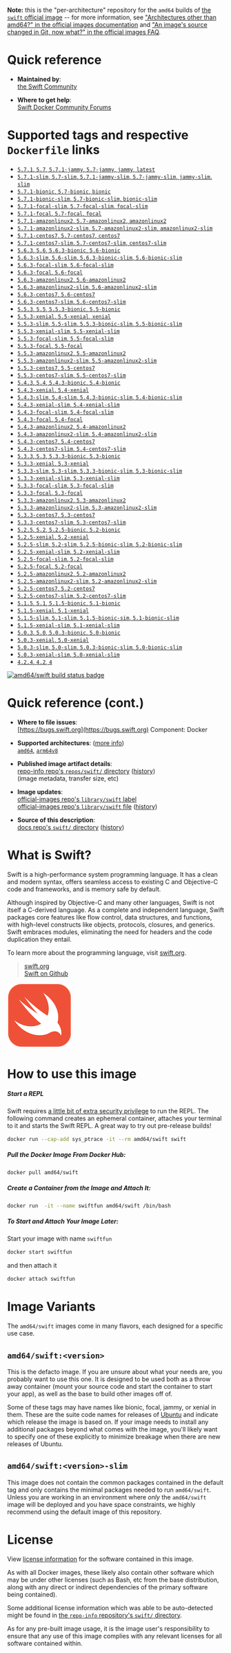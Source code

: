 <!--

********************************************************************************

WARNING:

    DO NOT EDIT "swift/README.md"

    IT IS AUTO-GENERATED

    (from the other files in "swift/" combined with a set of templates)

********************************************************************************

-->

**Note:** this is the "per-architecture" repository for the `amd64` builds of [the `swift` official image](https://hub.docker.com/_/swift) -- for more information, see ["Architectures other than amd64?" in the official images documentation](https://github.com/docker-library/official-images#architectures-other-than-amd64) and ["An image's source changed in Git, now what?" in the official images FAQ](https://github.com/docker-library/faq#an-images-source-changed-in-git-now-what).

# Quick reference

-	**Maintained by**:  
	[the Swift Community](https://github.com/apple/swift-docker)

-	**Where to get help**:  
	[Swift Docker Community Forums](https://forums.swift.org/c/server/docker)

# Supported tags and respective `Dockerfile` links

-	[`5.7.1`, `5.7`, `5.7.1-jammy`, `5.7-jammy`, `jammy`, `latest`](https://github.com/apple/swift-docker/blob/524de623d5c7f7c082c69c5fbc380203b27ac2f5/5.7/ubuntu/22.04/Dockerfile)
-	[`5.7.1-slim`, `5.7-slim`, `5.7.1-jammy-slim`, `5.7-jammy-slim`, `jammy-slim`, `slim`](https://github.com/apple/swift-docker/blob/524de623d5c7f7c082c69c5fbc380203b27ac2f5/5.7/ubuntu/22.04/slim/Dockerfile)
-	[`5.7.1-bionic`, `5.7-bionic`, `bionic`](https://github.com/apple/swift-docker/blob/524de623d5c7f7c082c69c5fbc380203b27ac2f5/5.7/ubuntu/18.04/Dockerfile)
-	[`5.7.1-bionic-slim`, `5.7-bionic-slim`, `bionic-slim`](https://github.com/apple/swift-docker/blob/524de623d5c7f7c082c69c5fbc380203b27ac2f5/5.7/ubuntu/18.04/slim/Dockerfile)
-	[`5.7.1-focal-slim`, `5.7-focal-slim`, `focal-slim`](https://github.com/apple/swift-docker/blob/524de623d5c7f7c082c69c5fbc380203b27ac2f5/5.7/ubuntu/20.04/slim/Dockerfile)
-	[`5.7.1-focal`, `5.7-focal`, `focal`](https://github.com/apple/swift-docker/blob/524de623d5c7f7c082c69c5fbc380203b27ac2f5/5.7/ubuntu/20.04/Dockerfile)
-	[`5.7.1-amazonlinux2`, `5.7-amazonlinux2`, `amazonlinux2`](https://github.com/apple/swift-docker/blob/524de623d5c7f7c082c69c5fbc380203b27ac2f5/5.7/amazonlinux/2/Dockerfile)
-	[`5.7.1-amazonlinux2-slim`, `5.7-amazonlinux2-slim`, `amazonlinux2-slim`](https://github.com/apple/swift-docker/blob/524de623d5c7f7c082c69c5fbc380203b27ac2f5/5.7/amazonlinux/2/slim/Dockerfile)
-	[`5.7.1-centos7`, `5.7-centos7`, `centos7`](https://github.com/apple/swift-docker/blob/524de623d5c7f7c082c69c5fbc380203b27ac2f5/5.7/centos/7/Dockerfile)
-	[`5.7.1-centos7-slim`, `5.7-centos7-slim`, `centos7-slim`](https://github.com/apple/swift-docker/blob/524de623d5c7f7c082c69c5fbc380203b27ac2f5/5.7/centos/7/slim/Dockerfile)
-	[`5.6.3`, `5.6`, `5.6.3-bionic`, `5.6-bionic`](https://github.com/apple/swift-docker/blob/1188cc86d15f9e98d90db9f98de3598d5d5f7bb2/5.6/ubuntu/18.04/Dockerfile)
-	[`5.6.3-slim`, `5.6-slim`, `5.6.3-bionic-slim`, `5.6-bionic-slim`](https://github.com/apple/swift-docker/blob/1188cc86d15f9e98d90db9f98de3598d5d5f7bb2/5.6/ubuntu/18.04/slim/Dockerfile)
-	[`5.6.3-focal-slim`, `5.6-focal-slim`](https://github.com/apple/swift-docker/blob/1188cc86d15f9e98d90db9f98de3598d5d5f7bb2/5.6/ubuntu/20.04/slim/Dockerfile)
-	[`5.6.3-focal`, `5.6-focal`](https://github.com/apple/swift-docker/blob/1188cc86d15f9e98d90db9f98de3598d5d5f7bb2/5.6/ubuntu/20.04/Dockerfile)
-	[`5.6.3-amazonlinux2`, `5.6-amazonlinux2`](https://github.com/apple/swift-docker/blob/1188cc86d15f9e98d90db9f98de3598d5d5f7bb2/5.6/amazonlinux/2/Dockerfile)
-	[`5.6.3-amazonlinux2-slim`, `5.6-amazonlinux2-slim`](https://github.com/apple/swift-docker/blob/1188cc86d15f9e98d90db9f98de3598d5d5f7bb2/5.6/amazonlinux/2/slim/Dockerfile)
-	[`5.6.3-centos7`, `5.6-centos7`](https://github.com/apple/swift-docker/blob/1188cc86d15f9e98d90db9f98de3598d5d5f7bb2/5.6/centos/7/Dockerfile)
-	[`5.6.3-centos7-slim`, `5.6-centos7-slim`](https://github.com/apple/swift-docker/blob/1188cc86d15f9e98d90db9f98de3598d5d5f7bb2/5.6/centos/7/slim/Dockerfile)
-	[`5.5.3`, `5.5`, `5.5.3-bionic`, `5.5-bionic`](https://github.com/apple/swift-docker/blob/9394b31e064cf0d80eaab08b692a2886c7aea8fe/5.5/ubuntu/18.04/Dockerfile)
-	[`5.5.3-xenial`, `5.5-xenial`, `xenial`](https://github.com/apple/swift-docker/blob/9394b31e064cf0d80eaab08b692a2886c7aea8fe/5.5/ubuntu/16.04/Dockerfile)
-	[`5.5.3-slim`, `5.5-slim`, `5.5.3-bionic-slim`, `5.5-bionic-slim`](https://github.com/apple/swift-docker/blob/9394b31e064cf0d80eaab08b692a2886c7aea8fe/5.5/ubuntu/18.04/slim/Dockerfile)
-	[`5.5.3-xenial-slim`, `5.5-xenial-slim`](https://github.com/apple/swift-docker/blob/9394b31e064cf0d80eaab08b692a2886c7aea8fe/5.5/ubuntu/16.04/slim/Dockerfile)
-	[`5.5.3-focal-slim`, `5.5-focal-slim`](https://github.com/apple/swift-docker/blob/9394b31e064cf0d80eaab08b692a2886c7aea8fe/5.5/ubuntu/20.04/slim/Dockerfile)
-	[`5.5.3-focal`, `5.5-focal`](https://github.com/apple/swift-docker/blob/9394b31e064cf0d80eaab08b692a2886c7aea8fe/5.5/ubuntu/20.04/Dockerfile)
-	[`5.5.3-amazonlinux2`, `5.5-amazonlinux2`](https://github.com/apple/swift-docker/blob/9394b31e064cf0d80eaab08b692a2886c7aea8fe/5.5/amazonlinux/2/Dockerfile)
-	[`5.5.3-amazonlinux2-slim`, `5.5-amazonlinux2-slim`](https://github.com/apple/swift-docker/blob/9394b31e064cf0d80eaab08b692a2886c7aea8fe/5.5/amazonlinux/2/slim/Dockerfile)
-	[`5.5.3-centos7`, `5.5-centos7`](https://github.com/apple/swift-docker/blob/9394b31e064cf0d80eaab08b692a2886c7aea8fe/5.5/centos/7/Dockerfile)
-	[`5.5.3-centos7-slim`, `5.5-centos7-slim`](https://github.com/apple/swift-docker/blob/9394b31e064cf0d80eaab08b692a2886c7aea8fe/5.5/centos/7/slim/Dockerfile)
-	[`5.4.3`, `5.4`, `5.4.3-bionic`, `5.4-bionic`](https://github.com/apple/swift-docker/blob/2d2c2fb89fe6ecfd8885157eb1666ed2686503a0/5.4/ubuntu/18.04/Dockerfile)
-	[`5.4.3-xenial`, `5.4-xenial`](https://github.com/apple/swift-docker/blob/2d2c2fb89fe6ecfd8885157eb1666ed2686503a0/5.4/ubuntu/16.04/Dockerfile)
-	[`5.4.3-slim`, `5.4-slim`, `5.4.3-bionic-slim`, `5.4-bionic-slim`](https://github.com/apple/swift-docker/blob/2d2c2fb89fe6ecfd8885157eb1666ed2686503a0/5.4/ubuntu/18.04/slim/Dockerfile)
-	[`5.4.3-xenial-slim`, `5.4-xenial-slim`](https://github.com/apple/swift-docker/blob/2d2c2fb89fe6ecfd8885157eb1666ed2686503a0/5.4/ubuntu/16.04/slim/Dockerfile)
-	[`5.4.3-focal-slim`, `5.4-focal-slim`](https://github.com/apple/swift-docker/blob/2d2c2fb89fe6ecfd8885157eb1666ed2686503a0/5.4/ubuntu/20.04/slim/Dockerfile)
-	[`5.4.3-focal`, `5.4-focal`](https://github.com/apple/swift-docker/blob/2d2c2fb89fe6ecfd8885157eb1666ed2686503a0/5.4/ubuntu/20.04/Dockerfile)
-	[`5.4.3-amazonlinux2`, `5.4-amazonlinux2`](https://github.com/apple/swift-docker/blob/2d2c2fb89fe6ecfd8885157eb1666ed2686503a0/5.4/amazonlinux/2/Dockerfile)
-	[`5.4.3-amazonlinux2-slim`, `5.4-amazonlinux2-slim`](https://github.com/apple/swift-docker/blob/2d2c2fb89fe6ecfd8885157eb1666ed2686503a0/5.4/amazonlinux/2/slim/Dockerfile)
-	[`5.4.3-centos7`, `5.4-centos7`](https://github.com/apple/swift-docker/blob/2d2c2fb89fe6ecfd8885157eb1666ed2686503a0/5.4/centos/7/Dockerfile)
-	[`5.4.3-centos7-slim`, `5.4-centos7-slim`](https://github.com/apple/swift-docker/blob/2d2c2fb89fe6ecfd8885157eb1666ed2686503a0/5.4/centos/7/slim/Dockerfile)
-	[`5.3.3`, `5.3`, `5.3.3-bionic`, `5.3-bionic`](https://github.com/apple/swift-docker/blob/2d2c2fb89fe6ecfd8885157eb1666ed2686503a0/5.3/ubuntu/18.04/Dockerfile)
-	[`5.3.3-xenial`, `5.3-xenial`](https://github.com/apple/swift-docker/blob/2d2c2fb89fe6ecfd8885157eb1666ed2686503a0/5.3/ubuntu/16.04/Dockerfile)
-	[`5.3.3-slim`, `5.3-slim`, `5.3.3-bionic-slim`, `5.3-bionic-slim`](https://github.com/apple/swift-docker/blob/2d2c2fb89fe6ecfd8885157eb1666ed2686503a0/5.3/ubuntu/18.04/slim/Dockerfile)
-	[`5.3.3-xenial-slim`, `5.3-xenial-slim`](https://github.com/apple/swift-docker/blob/2d2c2fb89fe6ecfd8885157eb1666ed2686503a0/5.3/ubuntu/16.04/slim/Dockerfile)
-	[`5.3.3-focal-slim`, `5.3-focal-slim`](https://github.com/apple/swift-docker/blob/2d2c2fb89fe6ecfd8885157eb1666ed2686503a0/5.3/ubuntu/20.04/slim/Dockerfile)
-	[`5.3.3-focal`, `5.3-focal`](https://github.com/apple/swift-docker/blob/2d2c2fb89fe6ecfd8885157eb1666ed2686503a0/5.3/ubuntu/20.04/Dockerfile)
-	[`5.3.3-amazonlinux2`, `5.3-amazonlinux2`](https://github.com/apple/swift-docker/blob/2d2c2fb89fe6ecfd8885157eb1666ed2686503a0/5.3/amazonlinux/2/Dockerfile)
-	[`5.3.3-amazonlinux2-slim`, `5.3-amazonlinux2-slim`](https://github.com/apple/swift-docker/blob/2d2c2fb89fe6ecfd8885157eb1666ed2686503a0/5.3/amazonlinux/2/slim/Dockerfile)
-	[`5.3.3-centos7`, `5.3-centos7`](https://github.com/apple/swift-docker/blob/2d2c2fb89fe6ecfd8885157eb1666ed2686503a0/5.3/centos/7/Dockerfile)
-	[`5.3.3-centos7-slim`, `5.3-centos7-slim`](https://github.com/apple/swift-docker/blob/2d2c2fb89fe6ecfd8885157eb1666ed2686503a0/5.3/centos/7/slim/Dockerfile)
-	[`5.2.5`, `5.2`, `5.2.5-bionic`, `5.2-bionic`](https://github.com/apple/swift-docker/blob/2d2c2fb89fe6ecfd8885157eb1666ed2686503a0/5.2/ubuntu/18.04/Dockerfile)
-	[`5.2.5-xenial`, `5.2-xenial`](https://github.com/apple/swift-docker/blob/2d2c2fb89fe6ecfd8885157eb1666ed2686503a0/5.2/ubuntu/16.04/Dockerfile)
-	[`5.2.5-slim`, `5.2-slim`, `5.2.5-bionic-slim`, `5.2-bionic-slim`](https://github.com/apple/swift-docker/blob/2d2c2fb89fe6ecfd8885157eb1666ed2686503a0/5.2/ubuntu/18.04/slim/Dockerfile)
-	[`5.2.5-xenial-slim`, `5.2-xenial-slim`](https://github.com/apple/swift-docker/blob/2d2c2fb89fe6ecfd8885157eb1666ed2686503a0/5.2/ubuntu/16.04/slim/Dockerfile)
-	[`5.2.5-focal-slim`, `5.2-focal-slim`](https://github.com/apple/swift-docker/blob/2d2c2fb89fe6ecfd8885157eb1666ed2686503a0/5.2/ubuntu/20.04/slim/Dockerfile)
-	[`5.2.5-focal`, `5.2-focal`](https://github.com/apple/swift-docker/blob/2d2c2fb89fe6ecfd8885157eb1666ed2686503a0/5.2/ubuntu/20.04/Dockerfile)
-	[`5.2.5-amazonlinux2`, `5.2-amazonlinux2`](https://github.com/apple/swift-docker/blob/2d2c2fb89fe6ecfd8885157eb1666ed2686503a0/5.2/amazonlinux/2/Dockerfile)
-	[`5.2.5-amazonlinux2-slim`, `5.2-amazonlinux2-slim`](https://github.com/apple/swift-docker/blob/2d2c2fb89fe6ecfd8885157eb1666ed2686503a0/5.2/amazonlinux/2/slim/Dockerfile)
-	[`5.2.5-centos7`, `5.2-centos7`](https://github.com/apple/swift-docker/blob/2d2c2fb89fe6ecfd8885157eb1666ed2686503a0/5.2/centos/7/Dockerfile)
-	[`5.2.5-centos7-slim`, `5.2-centos7-slim`](https://github.com/apple/swift-docker/blob/2d2c2fb89fe6ecfd8885157eb1666ed2686503a0/5.2/centos/7/slim/Dockerfile)
-	[`5.1.5`, `5.1`, `5.1.5-bionic`, `5.1-bionic`](https://github.com/apple/swift-docker/blob/2d2c2fb89fe6ecfd8885157eb1666ed2686503a0/5.1/ubuntu/18.04/Dockerfile)
-	[`5.1.5-xenial`, `5.1-xenial`](https://github.com/apple/swift-docker/blob/2d2c2fb89fe6ecfd8885157eb1666ed2686503a0/5.1/ubuntu/16.04/Dockerfile)
-	[`5.1.5-slim`, `5.1-slim`, `5.1.5-bionic-sim`, `5.1-bionic-slim`](https://github.com/apple/swift-docker/blob/2d2c2fb89fe6ecfd8885157eb1666ed2686503a0/5.1/ubuntu/18.04/slim/Dockerfile)
-	[`5.1.5-xenial-slim`, `5.1-xenial-slim`](https://github.com/apple/swift-docker/blob/2d2c2fb89fe6ecfd8885157eb1666ed2686503a0/5.1/ubuntu/16.04/slim/Dockerfile)
-	[`5.0.3`, `5.0`, `5.0.3-bionic`, `5.0-bionic`](https://github.com/apple/swift-docker/blob/2d2c2fb89fe6ecfd8885157eb1666ed2686503a0/5.0/ubuntu/18.04/Dockerfile)
-	[`5.0.3-xenial`, `5.0-xenial`](https://github.com/apple/swift-docker/blob/2d2c2fb89fe6ecfd8885157eb1666ed2686503a0/5.0/ubuntu/16.04/Dockerfile)
-	[`5.0.3-slim`, `5.0-slim`, `5.0.3-bionic-slim`, `5.0-bionic-slim`](https://github.com/apple/swift-docker/blob/2d2c2fb89fe6ecfd8885157eb1666ed2686503a0/5.0/ubuntu/18.04/slim/Dockerfile)
-	[`5.0.3-xenial-slim`, `5.0-xenial-slim`](https://github.com/apple/swift-docker/blob/2d2c2fb89fe6ecfd8885157eb1666ed2686503a0/5.0/ubuntu/16.04/slim/Dockerfile)
-	[`4.2.4`, `4.2`, `4`](https://github.com/apple/swift-docker/blob/2d2c2fb89fe6ecfd8885157eb1666ed2686503a0/4.2/ubuntu/16.04/Dockerfile)

[![amd64/swift build status badge](https://img.shields.io/jenkins/s/https/doi-janky.infosiftr.net/job/multiarch/job/amd64/job/swift.svg?label=amd64/swift%20%20build%20job)](https://doi-janky.infosiftr.net/job/multiarch/job/amd64/job/swift/)

# Quick reference (cont.)

-	**Where to file issues**:  
	[https://bugs.swift.org](https://bugs.swift.org) Component: Docker

-	**Supported architectures**: ([more info](https://github.com/docker-library/official-images#architectures-other-than-amd64))  
	[`amd64`](https://hub.docker.com/r/amd64/swift/), [`arm64v8`](https://hub.docker.com/r/arm64v8/swift/)

-	**Published image artifact details**:  
	[repo-info repo's `repos/swift/` directory](https://github.com/docker-library/repo-info/blob/master/repos/swift) ([history](https://github.com/docker-library/repo-info/commits/master/repos/swift))  
	(image metadata, transfer size, etc)

-	**Image updates**:  
	[official-images repo's `library/swift` label](https://github.com/docker-library/official-images/issues?q=label%3Alibrary%2Fswift)  
	[official-images repo's `library/swift` file](https://github.com/docker-library/official-images/blob/master/library/swift) ([history](https://github.com/docker-library/official-images/commits/master/library/swift))

-	**Source of this description**:  
	[docs repo's `swift/` directory](https://github.com/docker-library/docs/tree/master/swift) ([history](https://github.com/docker-library/docs/commits/master/swift))

# What is Swift?

Swift is a high-performance system programming language. It has a clean and modern syntax, offers seamless access to existing C and Objective-C code and frameworks, and is memory safe by default.

Although inspired by Objective-C and many other languages, Swift is not itself a C-derived language. As a complete and independent language, Swift packages core features like flow control, data structures, and functions, with high-level constructs like objects, protocols, closures, and generics. Swift embraces modules, eliminating the need for headers and the code duplication they entail.

To learn more about the programming language, visit [swift.org](https://swift.org).

> [swift.org](https://swift.org/about/)  
> [Swift on Github](https://github.com/apple/swift)

![logo](https://raw.githubusercontent.com/docker-library/docs/0e2d9afd4e84369a43b810a5cfb5a131cfaac779/swift/logo.png)

# How to use this image

##### Start a REPL

Swift requires [a little bit of extra security privilege](https://github.com/apple/swift-docker/issues/9#issuecomment-272527182) to run the REPL. The following command creates an ephemeral container, attaches your terminal to it and starts the Swift REPL. A great way to try out pre-release builds!

```bash
docker run --cap-add sys_ptrace -it --rm amd64/swift swift
```

##### Pull the Docker Image From Docker Hub:

```bash
docker pull amd64/swift
```

##### Create a Container from the Image and Attach It:

```bash
docker run  -it --name swiftfun amd64/swift /bin/bash
```

##### To Start and Attach Your Image Later:

Start your image with name `swiftfun`

```bash
docker start swiftfun
```

and then attach it

```bash
docker attach swiftfun
```

# Image Variants

The `amd64/swift` images come in many flavors, each designed for a specific use case.

## `amd64/swift:<version>`

This is the defacto image. If you are unsure about what your needs are, you probably want to use this one. It is designed to be used both as a throw away container (mount your source code and start the container to start your app), as well as the base to build other images off of.

Some of these tags may have names like bionic, focal, jammy, or xenial in them. These are the suite code names for releases of [Ubuntu](https://wiki.ubuntu.com/Releases) and indicate which release the image is based on. If your image needs to install any additional packages beyond what comes with the image, you'll likely want to specify one of these explicitly to minimize breakage when there are new releases of Ubuntu.

## `amd64/swift:<version>-slim`

This image does not contain the common packages contained in the default tag and only contains the minimal packages needed to run `amd64/swift`. Unless you are working in an environment where *only* the `amd64/swift` image will be deployed and you have space constraints, we highly recommend using the default image of this repository.

# License

View [license information](https://swift.org/LICENSE.txt) for the software contained in this image.

As with all Docker images, these likely also contain other software which may be under other licenses (such as Bash, etc from the base distribution, along with any direct or indirect dependencies of the primary software being contained).

Some additional license information which was able to be auto-detected might be found in [the `repo-info` repository's `swift/` directory](https://github.com/docker-library/repo-info/tree/master/repos/swift).

As for any pre-built image usage, it is the image user's responsibility to ensure that any use of this image complies with any relevant licenses for all software contained within.
